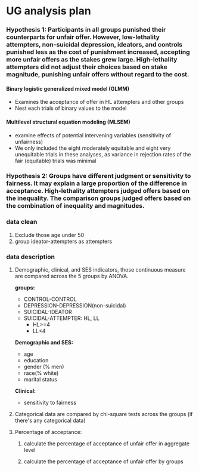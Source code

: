 # UG analysis plan 

### Hypothesis 1: Participants in all groups punished their counterparts for unfair offer. However, low-lethality attempters, non-suicidal depression, ideators, and controls punished less as the cost of punishment increased, accepting more unfair offers as the stakes grew large. High-lethality attempters did not adjust their choices based on stake magnitude, punishing unfair offers without regard to the cost.

#### Binary logistic generalized mixed model (GLMM)

- Examines the acceptance of offer in HL attempters and other groups
- Nest each trials of binary values to the model

#### Multilevel structural equation modeling (MLSEM)

- examine effects of potential intervening variables (sensitivity of unfairness)
- We only included the eight moderately equitable and eight very unequitable trials in these analyses, as variance in rejection rates of the fair (equitable) trials was minimal

### Hypothesis 2: Groups have different judgment or sensitivity to fairness. It may explain a large proportion of the difference in acceptance. High-lethality attempters judged offers based on the inequality. The comparison groups judged offers based on the combination of inequality and magnitudes.



### data clean

1. Exclude those age under 50
2. group ideator-attempters as attempters

### data description

1. Demographic, clinical, and SES indicators, those continuous measure  are compared across the 5 groups by ANOVA.

   **groups:**

   - CONTROL-CONTROL
   - DEPRESSION-DEPRESSION(non-suicidal)
   - SUICIDAL-IDEATOR
   - SUICIDAL-ATTEMPTER: HL, LL
     - HL>=4
     - LL<4

   **Demographic and SES:**

   - age
   - education
   - gender (% men)
   - race(% white) 
   - marital status

   **Clinical:**

   - sensitivity to fairness

2. Categorical data are compared by chi-square tests across the groups (if there's any categorical data)

3. Percentage of acceptance:

   1) calculate the percentage of acceptance of unfair offer in aggregate level

   2) calculate the percentage of acceptance of unfair offer by groups





